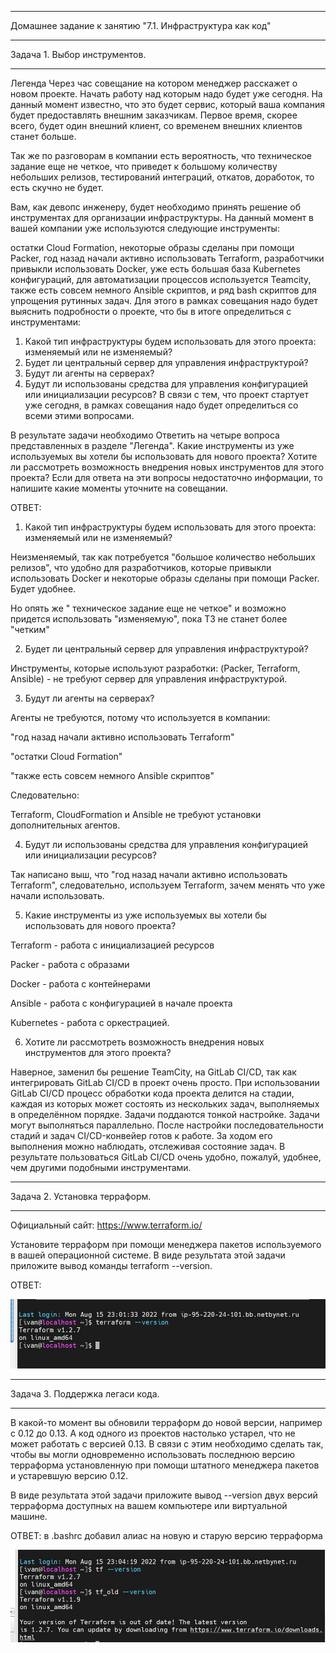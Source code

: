 __________________________________________________________________________
Домашнее задание к занятию "7.1. Инфраструктура как код"
__________________________________________________________________________


Задача 1. Выбор инструментов.
__________________________________________________________________________

Легенда
Через час совещание на котором менеджер расскажет о новом проекте. Начать работу над которым надо будет уже сегодня. На данный момент известно, что это будет сервис, который ваша компания будет предоставлять внешним заказчикам. Первое время, скорее всего, будет один внешний клиент, со временем внешних клиентов станет больше.

Так же по разговорам в компании есть вероятность, что техническое задание еще не четкое, что приведет к большому количеству небольших релизов, тестирований интеграций, откатов, доработок, то есть скучно не будет.

Вам, как девопс инженеру, будет необходимо принять решение об инструментах для организации инфраструктуры. На данный момент в вашей компании уже используются следующие инструменты:

остатки Сloud Formation,
некоторые образы сделаны при помощи Packer,
год назад начали активно использовать Terraform,
разработчики привыкли использовать Docker,
уже есть большая база Kubernetes конфигураций,
для автоматизации процессов используется Teamcity,
также есть совсем немного Ansible скриптов,
и ряд bash скриптов для упрощения рутинных задач.
Для этого в рамках совещания надо будет выяснить подробности о проекте, что бы в итоге определиться с инструментами:

1. Какой тип инфраструктуры будем использовать для этого проекта: изменяемый или не изменяемый?
2. Будет ли центральный сервер для управления инфраструктурой?
3. Будут ли агенты на серверах?
4. Будут ли использованы средства для управления конфигурацией или инициализации ресурсов?
В связи с тем, что проект стартует уже сегодня, в рамках совещания надо будет определиться со всеми этими вопросами.

В результате задачи необходимо
Ответить на четыре вопроса представленных в разделе "Легенда".
Какие инструменты из уже используемых вы хотели бы использовать для нового проекта?
Хотите ли рассмотреть возможность внедрения новых инструментов для этого проекта?
Если для ответа на эти вопросы недостаточно информации, то напишите какие моменты уточните на совещании.


ОТВЕТ: 

1. Какой тип инфраструктуры будем использовать для этого проекта: изменяемый или не изменяемый?

Неизменяемый, так как потребуется "большое количество небольших релизов", что удобно для разработчиков, которые привыкли использовать Docker и некоторые образы сделаны при помощи Packer. Будет удобнее.  

Но опять же " техническое задание еще не четкое" и возможно придется использовать "изменяемую", пока ТЗ не станет более "четким" 

2. Будет ли центральный сервер для управления инфраструктурой?

Инструменты, которые используют разработки: (Packer, Terraform, Ansible) - не требуют сервер для управления инфраструктурой. 

3. Будут ли агенты на серверах?

Агенты не требуются, потому что используется в компании: 

"год назад начали активно использовать Terraform"

"остатки Сloud Formation"

"также есть совсем немного Ansible скриптов"

Следовательно:

Terraform, CloudFormation и Ansible не требуют установки дополнительных агентов.

4. Будут ли использованы средства для управления конфигурацией или инициализации ресурсов?

Так написано выш, что "год назад начали активно использовать Terraform", следовательно, используем Terraform, зачем менять что уже начали использовать. 

5. Какие инструменты из уже используемых вы хотели бы использовать для нового проекта?

Terraform - работа с инициализацией ресурсов

Packer - работа с образами

Docker - работа с контейнерами

Ansible - работа с конфигурацией в начале проекта

Kubernetes - работа с оркестрацией.

6. Хотите ли рассмотреть возможность внедрения новых инструментов для этого проекта?

Наверное, заменил бы решение TeamCity, на GitLab CI/CD, так как интегрировать GitLab CI/CD в проект очень просто. При использовании GitLab CI/CD процесс обработки кода проекта делится на стадии, каждая из которых может состоять из нескольких задач, выполняемых в определённом порядке. Задачи поддаются тонкой настройке. Задачи могут выполняться параллельно. После настройки последовательности стадий и задач CI/CD-конвейер готов к работе. За ходом его выполнения можно наблюдать, отслеживая состояние задач. В результате пользоваться GitLab CI/CD очень удобно, пожалуй, удобнее, чем другими подобными инструментами.
__________________________________________________________________________
Задача 2. Установка терраформ.
__________________________________________________________________________

Официальный сайт: https://www.terraform.io/

Установите терраформ при помощи менеджера пакетов используемого в вашей операционной системе. В виде результата этой задачи приложите вывод команды terraform --version.

ОТВЕТ: 
 
 <img width="700" alt="2" src="https://github.com/Darkpunks/netologyProject/blob/main/second%20part/7.1/7.1-1.jpg">
 
__________________________________________________________________________
Задача 3. Поддержка легаси кода.
__________________________________________________________________________

В какой-то момент вы обновили терраформ до новой версии, например с 0.12 до 0.13. А код одного из проектов настолько устарел, что не может работать с версией 0.13. В связи с этим необходимо сделать так, чтобы вы могли одновременно использовать последнюю версию терраформа установленную при помощи штатного менеджера пакетов и устаревшую версию 0.12.

В виде результата этой задачи приложите вывод --version двух версий терраформа доступных на вашем компьютере или виртуальной машине.


ОТВЕТ: 
в .bashrc добавил алиас на новую и старую версию терраформа

<img width="700" alt="2" src="https://github.com/Darkpunks/netologyProject/blob/main/second%20part/7.1/7.2-1.jpg">

